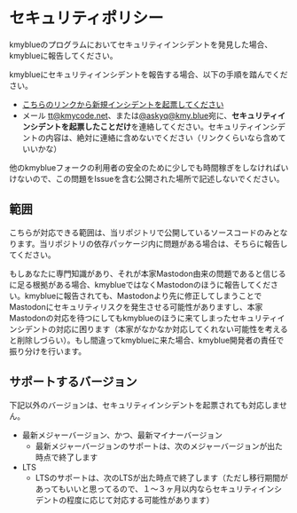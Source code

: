 # セキュリティポリシー

kmyblueのプログラムにおいてセキュリティインシデントを発見した場合、kmyblueに報告してください。

kmyblueにセキュリティインシデントを報告する場合、以下の手順を踏んでください。

- [こちらのリンクから新規インシデントを起票してください](https://github.com/kmycode/mastodon/security/advisories/new)
- メール <tt@kmycode.net>、または[@askyq@kmy.blue](https://kmy.blue/@askyq)宛に、**セキュリティインシデントを起票したことだけ**を連絡してください。セキュリティインシデントの内容は、絶対に連絡に含めないでください（リンクくらいなら含めていいかな）

他のkmyblueフォークの利用者の安全のために少しでも時間稼ぎをしなければいけないので、この問題をIssueを含む公開された場所で記述しないでください。

## 範囲

こちらが対応できる範囲は、当リポジトリで公開しているソースコードのみとなります。当リポジトリの依存パッケージ内に問題がある場合は、そちらに報告してください。

もしあなたに専門知識があり、それが本家Mastodon由来の問題であると信じるに足る根拠がある場合、kmyblueではなくMastodonのほうに報告してください。kmyblueに報告されても、Mastodonより先に修正してしまうことでMastodonにセキュリティリスクを発生させる可能性がありますし、本家Mastodonの対応を待つにしてもkmyblueのほうに来てしまったセキュリティインシデントの対応に困ります（本家がなかなか対応してくれない可能性を考えると削除しづらい）。もし間違ってkmyblueに来た場合、kmyblue開発者の責任で振り分けを行います。

## サポートするバージョン

下記以外のバージョンは、セキュリティインシデントを起票されても対応しません。

- 最新メジャーバージョン、かつ、最新マイナーバージョン
  - 最新メジャーバージョンのサポートは、次のメジャーバージョンが出た時点で終了します
- LTS
  - LTSのサポートは、次のLTSが出た時点で終了します（ただし移行期間があってもいいと思ってるので、１〜３ヶ月以内ならセキュリティインシデントの程度に応じて対応する可能性があります）
